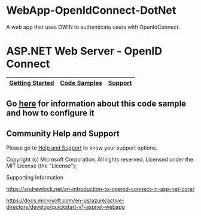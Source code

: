 # WebApp-OpenIdConnect-DotNet
A web app that uses OWIN to authenticate users with OpenIdConnect.

ASP.NET Web Server - OpenID Connect
======================================================

| [Getting Started](https://aka.ms/aaddev)| [Code Samples](https://github.com/azure-samples/) | [Support](README.md#community-help-and-support)
| --- | --- | --- |

## Go [here](https://docs.microsoft.com/azure/active-directory/develop/guidedsetups/active-directory-aspnetwebapp-v1) for information about this code sample and how to configure it

## Community Help and Support

Please go to [Help and Support](https://docs.microsoft.com/en-us/azure/active-directory/develop/active-directory-develop-help-support) to know your support options.

Copyright (c) Microsoft Corporation.  All rights reserved. Licensed under the MIT License (the "License");

Supporting Information

https://andrewlock.net/an-introduction-to-openid-connect-in-asp-net-core/

https://docs.microsoft.com/en-us/azure/active-directory/develop/quickstart-v1-aspnet-webapp

